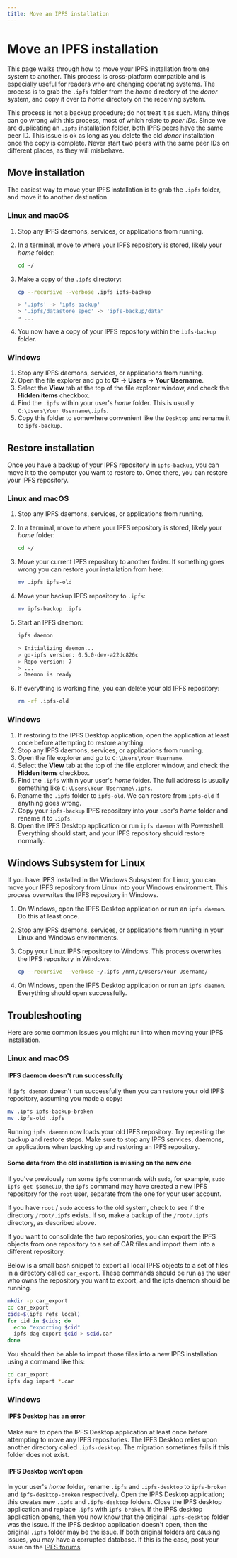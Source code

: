 ```yaml
---
title: Move an IPFS installation
---
```


# Move an IPFS installation

This page walks through how to move your IPFS installation from one system to another. This process is cross-platform compatible and is especially useful for readers who are changing operating systems. The process is to grab the `.ipfs` folder from the _home_ directory of the _donor_ system, and copy it over to _home_ directory on the receiving system.

This process is not a backup procedure; do not treat it as such. Many things can go wrong with this process, most of which relate to _peer IDs_. Since we are duplicating an `.ipfs` installation folder, both IPFS peers have the same peer ID. This issue is ok as long as you delete the old _donor_ installation once the copy is complete. Never start two peers with the same peer IDs on different places, as they will misbehave.

## Move installation

The easiest way to move your IPFS installation is to grab the `.ipfs` folder, and move it to another destination.

### Linux and macOS

1. Stop any IPFS daemons, services, or applications from running.
1. In a terminal, move to where your IPFS repository is stored, likely your _home_ folder:

   ```bash
   cd ~/
   ```

1. Make a copy of the `.ipfs` directory:

   ```bash
   cp --recursive --verbose .ipfs ipfs-backup

   > '.ipfs' -> 'ipfs-backup'
   > '.ipfs/datastore_spec' -> 'ipfs-backup/data'
   > ...
   ```

1. You now have a copy of your IPFS repository within the `ipfs-backup` folder.

### Windows

1. Stop any IPFS daemons, services, or applications from running.
1. Open the file explorer and go to **C:** → **Users** → **Your Username**.
1. Select the **View** tab at the top of the file explorer window, and check the **Hidden items** checkbox.
1. Find the `.ipfs` within your user's _home_ folder. This is usually `C:\Users\Your Username\.ipfs`.
1. Copy this folder to somewhere convenient like the `Desktop` and rename it to `ipfs-backup`.

## Restore installation

Once you have a backup of your IPFS repository in `ipfs-backup`, you can move it to the computer you want to restore to. Once there, you can restore your IPFS repository.

### Linux and macOS

1. Stop any IPFS daemons, services, or applications from running.
1. In a terminal, move to where your IPFS repository is stored, likely your _home_ folder:

   ```bash
   cd ~/
   ```

1. Move your current IPFS repository to another folder. If something goes wrong you can restore your installation from here:

   ```bash
   mv .ipfs ipfs-old
   ```

1. Move your backup IPFS repository to `.ipfs`:

   ```bash
   mv ipfs-backup .ipfs
   ```

1. Start an IPFS daemon:

   ```bash
   ipfs daemon

   > Initializing daemon...
   > go-ipfs version: 0.5.0-dev-a22dc826c
   > Repo version: 7
   > ...
   > Daemon is ready
   ```

1. If everything is working fine, you can delete your old IPFS repository:

   ```bash
   rm -rf .ipfs-old
   ```

### Windows

1. If restoring to the IPFS Desktop application, open the application at least once before attempting to restore anything.
1. Stop any IPFS daemons, services, or applications from running.
1. Open the file explorer and go to `C:\Users\Your Username`.
1. Select the **View** tab at the top of the file explorer window, and check the **Hidden items** checkbox.
1. Find the `.ipfs` within your user's _home_ folder. The full address is usually something like `C:\Users\Your Username\.ipfs`.
1. Rename the `.ipfs` folder to `ipfs-old`. We can restore from `ipfs-old` if anything goes wrong.
1. Copy your `ipfs-backup` IPFS repository into your user's _home_ folder and rename it to `.ipfs`.
1. Open the IPFS Desktop application or run `ipfs daemon` with Powershell. Everything should start, and your IPFS repository should restore normally.

## Windows Subsystem for Linux

If you have IPFS installed in the Windows Subsystem for Linux, you can move your IPFS repository from Linux into your Windows environment. This process overwrites the IPFS repository in Windows.

1. On Windows, open the IPFS Desktop application or run an `ipfs daemon`. Do this at least once.
1. Stop any IPFS daemons, services, or applications from running in your Linux and Windows environments.
1. Copy your Linux IPFS repository to Windows. This process overwrites the IPFS repository in Windows:

   ```bash
   cp --recursive --verbose ~/.ipfs /mnt/c/Users/Your Username/
   ```

1. On Windows, open the IPFS Desktop application or run an `ipfs daemon`. Everything should open successfully.

## Troubleshooting

Here are some common issues you might run into when moving your IPFS installation.

### Linux and macOS

#### IPFS daemon doesn't run successfully

If `ipfs daemon` doesn't run successfully then you can restore your old IPFS repository, assuming you made a copy:

```bash
mv .ipfs ipfs-backup-broken
mv .ipfs-old .ipfs
```

Running `ipfs daemon` now loads your old IPFS repository. Try repeating the backup and restore steps. Make sure to stop any IPFS services, daemons, or applications when backing up and restoring an IPFS repository.

#### Some data from the old installation is missing on the new one

If you've previously run some `ipfs` commands with `sudo`, for example, `sudo ipfs get $someCID`, the `ipfs` command may have created a new IPFS repository for the `root` user, separate from the one for your user account.

If you have `root` / `sudo` access to the old system, check to see if the directory `/root/.ipfs` exists. If so, make a backup of the `/root/.ipfs` directory, as described above.

If you want to consolidate the two repositories, you can export the IPFS objects from one repository to a set of CAR files and import them into a different repository. 

Below is a small bash snippet to export all local IPFS objects to a set of files in a directory called `car_export`. These commands should be run as the user who owns the repository you want to export, and the ipfs daemon should be running.

```bash
mkdir -p car_export
cd car_export
cids=$(ipfs refs local)
for cid in $cids; do
  echo "exporting $cid"
  ipfs dag export $cid > $cid.car
done
```

You should then be able to import those files into a new IPFS installation using a command like this:

```bash
cd car_export
ipfs dag import *.car
```

### Windows

#### IPFS Desktop has an error

Make sure to open the IPFS Desktop application at least once before attempting to move any IPFS repositories. The IPFS Desktop relies upon another directory called `.ipfs-desktop`. The migration sometimes fails if this folder does not exist.

#### IPFS Desktop won't open

In your user's _home_ folder, rename `.ipfs` and `.ipfs-desktop` to `ipfs-broken` and `ipfs-desktop-broken` respectively. Open the IPFS Desktop application; this creates new `.ipfs` and `.ipfs-desktop` folders. Close the IPFS desktop application and replace `.ipfs` with `ipfs-broken`. If the IPFS desktop application opens, then you now know that the original `.ipfs-desktop` folder was the issue. If the IPFS desktop application doesn't open, then the original `.ipfs` folder may be the issue. If both original folders are causing issues, you may have a corrupted database. If this is the case, post your issue on the [IPFS forums](https://discuss.ipfs.io/).
